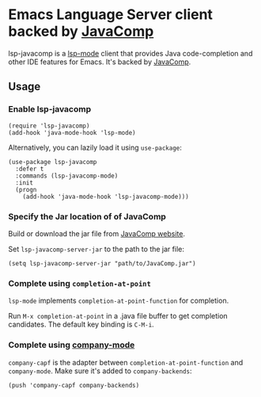 # Emacs Language Server client backed by [JavaComp][javacomp]

lsp-javacomp is a [lsp-mode][lsp-mode] client that provides Java code-completion
and other IDE features for Emacs. It's backed by [JavaComp][javacomp].

## Usage

### Enable lsp-javacomp

```elisp
(require 'lsp-javacomp)
(add-hook 'java-mode-hook 'lsp-mode)
```

Alternatively, you can lazily load it using `use-package`:

```elisp
(use-package lsp-javacomp
  :defer t
  :commands (lsp-javacomp-mode)
  :init
  (progn
    (add-hook 'java-mode-hook 'lsp-javacomp-mode)))
```

### Specify the Jar location of of JavaComp

Build or download the jar file from [JavaComp website][javacomp].

Set `lsp-javacomp-server-jar` to the path to the jar file:

```elisp
(setq lsp-javacomp-server-jar "path/to/JavaComp.jar")
```

### Complete using `completion-at-point`

`lsp-mode` implements `completion-at-point-function` for completion.

Run `M-x completion-at-point` in a .java file buffer to get completion
candidates. The default key binding is `C-M-i`.

### Complete using [company-mode][company-mode]

`company-capf` is the adapter between `completion-at-point-function` and
`company-mode`. Make sure it's added to `company-backends`:

```elisp
(push 'company-capf company-backends)
```

[company-mode]: http://company-mode.github.io/
[javacomp]: https://github.com/tigersoldier/JavaComp
[lsp-mode]: https://github.com/emacs-lsp/lsp-mode
